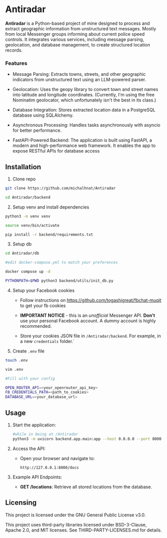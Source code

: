 # Antiradar

**Antiradar** is a Python-based project of mine designed to process and extract geographic information from unstructured text messages. Mostly from local Messenger groups informing about current police speed controls. It integrates various services, including message parsing, geolocation, and database management, to create structured location records.

### Features
* Message Parsing: Extracts towns, streets, and other geographic indicators from unstructured text using an LLM-powered parser.

* Geolocation: Uses the geopy library to convert town and street names into latitude and longitude coordinates. (Currently, I'm using the free Nominatim geolocator, which unfortunately isn't the best in its class.)

* Database Integration: Stores extracted location data in a PostgreSQL database using SQLAlchemy.

* Asynchronous Processing: Handles tasks asynchronously with asyncio for better performance.

* FastAPI-Powered Backend: The application is built using FastAPI, a modern and high-performance web framework. It enables the app to expose RESTful APIs for database access

## Installation

1. Clone repo
```sh
git clone https://github.com/michalhnat/Antiradar

cd Antiradar/backend
```

2. Setup venv and install dependencies
```sh
python3 -m venv venv

source venv/bin/activate

pip install -r backend/requirements.txt
```
3. Setup db
```sh
cd Antiradar/db

#edit docker-compose.yml to match your preferences

docker compose up -d

PYTHONPATH=$PWD python3 backend/utils/init_db.py
```

4. Setup your Facebook cookies
    - Follow instructions on https://github.com/togashigreat/fbchat-muqit to get your fb cookies

    - **IMPORTANT NOTICE** - this is an *unofficial* Messenger API. **Don't** use your personal Facebook account. A dummy account is highly recommended.

    - Store your cookies JSON file in `/Antiradar/backend`. For example, in a new `credentials` folder.`

5. Create `.env` file
```sh
touch .env

vim .env

#Fill with your config

OPEN_ROUTER_API=<your_openrouter_api_key>
FB_CREDENTIALS_PATH=<path_to_cookies>
DATABASE_URL=<your_database_url>
```

## Usage

1. Start the application:
   ```sh
   #while in being at /Antiradar
   python3 -m uvicorn backend.app.main:app --host 0.0.0.0 --port 8000
   ```

2. Access the API:
   - Open your browser and navigate to:
     ```
     http://127.0.0.1:8000/docs
     ```


3. Example API Endpoints:
   - **GET /locations**: Retrieve all stored locations from the database.

## Licensing

This project is licensed under the GNU General Public License v3.0.

This project uses third-party libraries licensed under BSD-3-Clause, Apache 2.0, and MIT licenses.
See THIRD-PARTY-LICENSES.md for details.